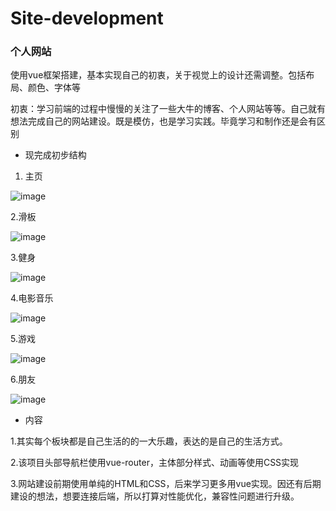 # Site-development
###  个人网站


使用vue框架搭建，基本实现自己的初衷，关于视觉上的设计还需调整。包括布局、颜色、字体等


初衷：学习前端的过程中慢慢的关注了一些大牛的博客、个人网站等等。自己就有想法完成自己的网站建设。既是模仿，也是学习实践。毕竟学习和制作还是会有区别

- 现完成初步结构
1. 主页

![image](https://note.youdao.com/yws/api/personal/file/CF5082304D5E4CF3A218BFCDD4CF33E1?method=download&shareKey=3e5c020372802b02ca0eb723e7874e96)

2.滑板

![image](https://note.youdao.com/yws/api/personal/file/0CEAC84BADEE4FAAB9A66BDEA9902878?method=download&shareKey=413978dfefcf2945bf1d71b432244e77)

3.健身

![image](https://note.youdao.com/yws/api/personal/file/DF6F04E76A774738B25A5FC7264CE643?method=download&shareKey=54313418a0165a7b98634158c625e22d)

4.电影音乐

![image](https://note.youdao.com/yws/api/personal/file/5CE22436148A4FF68DB33372DC830F10?method=download&shareKey=8840e2a0b8d193bbc42ca109ae5ca888)

5.游戏

![image](https://note.youdao.com/yws/api/personal/file/A4DEEA321D774B7593378DD22FD24121?method=download&shareKey=46c909beb573863425e9d01f7e27dc90)

6.朋友

![image](https://note.youdao.com/yws/api/personal/file/80DBBE8E270B43AD8AA62F93F125BC41?method=download&shareKey=fbac151d9f733c296fe39911f2806774)

- 内容

1.其实每个板块都是自己生活的的一大乐趣，表达的是自己的生活方式。

2.该项目头部导航栏使用vue-router，主体部分样式、动画等使用CSS实现

3.网站建设前期使用单纯的HTML和CSS，后来学习更多用vue实现。因还有后期建设的想法，想要连接后端，所以打算对性能优化，兼容性问题进行升级。
